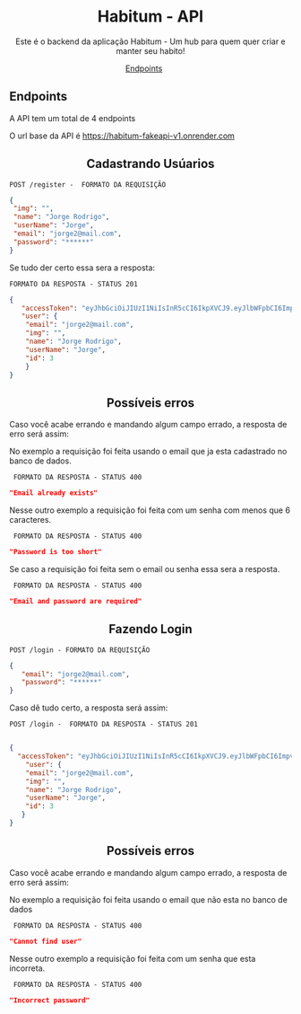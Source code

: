 
<h1 align="center">Habitum - API</h1>

<p align="center">Este é o backend da aplicação Habitum - Um hub para quem quer criar e manter seu habito!</p>


<p align="center">
  <a href="#endpoints">Endpoints</a>&nbsp;&nbsp;&nbsp;&nbsp;&nbsp;&nbsp;
</p>


## **Endpoints**


A API tem um total de 4 endpoints

O url base da API é https://habitum-fakeapi-v1.onrender.com

<h2 align ='center'> Cadastrando Usúarios </h2>

`POST /register -  FORMATO DA REQUISIÇÃO`
```json
{
 "img": "",
 "name": "Jorge Rodrigo",
 "userName": "Jorge",
 "email": "jorge2@mail.com",
 "password": "******"
}
```

Se tudo der certo essa sera a resposta:

`FORMATO DA RESPOSTA - STATUS 201`
```json
{
   "accessToken": "eyJhbGciOiJIUzI1NiIsInR5cCI6IkpXVCJ9.eyJlbWFpbCI6ImpvcmdlMkBtYWlsLmNvbSIsImlhdCI6MTY3Mjc3NTg4MiwiZXhwIjoxNjcyNzc5NDgyLCJzdWIiOiIzIn0.eNXzswCHD94jtXsBALvBfldkaLGmWtLo4II9bSU04_M",
   "user": {
	"email": "jorge2@mail.com",
	"img": "",
	"name": "Jorge Rodrigo",
	"userName": "Jorge",
	"id": 3
    }
}
```

<h2 align ='center'> Possíveis erros </h2>

Caso você acabe errando e mandando algum campo errado, a resposta de erro será assim:

No exemplo a requisição foi feita usando o email que ja esta cadastrado no banco de dados.

`` FORMATO DA RESPOSTA - STATUS 400``
```json
"Email already exists"
```

Nesse outro exemplo a requisição foi feita com um senha com menos que 6 caracteres.


`` FORMATO DA RESPOSTA - STATUS 400``
```json
"Password is too short"
```

Se caso a requisição foi feita sem o email ou senha essa sera a resposta.


`` FORMATO DA RESPOSTA - STATUS 400``
```json
"Email and password are required"
```

<h2 align ='center'> Fazendo Login </h2>

`POST /login - FORMATO DA REQUISIÇÃO`
```json
{
   "email": "jorge2@mail.com",
   "password": "******"
}
```

Caso dê tudo certo, a resposta será assim:

`POST /login -  FORMATO DA RESPOSTA - STATUS 201`
```json

{
  "accessToken": "eyJhbGciOiJIUzI1NiIsInR5cCI6IkpXVCJ9.eyJlbWFpbCI6ImpvcmdlMkBtYWlsLmNvbSIsImlhdCI6MTY3Mjc3NzIwNywiZXhwIjoxNjcyNzgwODA3LCJzdWIiOiIzIn0.dYTSjaUDEO58Sgf6rD2fOVy1yDmLL_uFBg4rDbTqIBU",
    "user": {
	"email": "jorge2@mail.com",
	"img": "",
	"name": "Jorge Rodrigo",
	"userName": "Jorge",
	"id": 3
   }
}
```

<h2 align ='center'> Possíveis erros </h2>

Caso você acabe errando e mandando algum campo errado, a resposta de erro será assim:

No exemplo a requisição foi feita usando o email que não esta no banco de dados

`` FORMATO DA RESPOSTA - STATUS 400``
```json
"Cannot find user"
```

Nesse outro exemplo a requisição foi feita com um senha que esta incorreta.


`` FORMATO DA RESPOSTA - STATUS 400``
```json
"Incorrect password"
```


